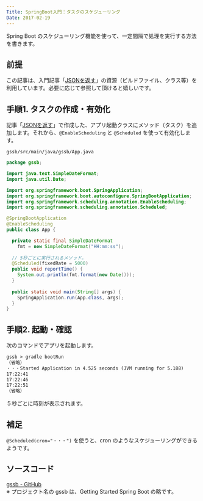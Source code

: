 ```yaml
---
Title: SpringBoot入門：タスクのスケジューリング
Date: 2017-02-19
---
```


Spring Boot のスケジューリング機能を使って、一定間隔で処理を実行する方法を書きます。


## 前提
この記事は、入門記事「[JSONを返す](/entry/spring-boot/intro/response-json)」の資源（ビルドファイル、クラス等）を利用しています。必要に応じて参照して頂けると嬉しいです。


## 手順1. タスクの作成・有効化
記事「[JSONを返す](/entry/spring-boot/intro/response-json)」で作成した、アプリ起動クラスにメソッド（タスク）を追加します。それから、`@EnableScheduling` と `@Scheduled` を使って有効化します。

`gssb/src/main/java/gssb/App.java`

```java
package gssb;

import java.text.SimpleDateFormat;
import java.util.Date;

import org.springframework.boot.SpringApplication;
import org.springframework.boot.autoconfigure.SpringBootApplication;
import org.springframework.scheduling.annotation.EnableScheduling;
import org.springframework.scheduling.annotation.Scheduled;

@SpringBootApplication
@EnableScheduling
public class App {

  private static final SimpleDateFormat
    fmt = new SimpleDateFormat("HH:mm:ss");
  
  // 5秒ごとに実行されるメソッド。
  @Scheduled(fixedRate = 5000)
  public void reportTime() {
    System.out.println(fmt.format(new Date()));
  }
  
  public static void main(String[] args) {
    SpringApplication.run(App.class, args);
  }
}
```


## 手順2. 起動・確認
次のコマンドでアプリを起動します。

```txt
gssb > gradle bootRun
（省略）
・・・Started Application in 4.525 seconds (JVM running for 5.188)
17:22:41
17:22:46
17:22:51
（省略）
```

５秒ごとに時刻が表示されます。


## 補足
`@Scheduled(cron="・・・")` を使うと、cron のようなスケジューリングができるようです。


## ソースコード
[gssb - GitHub](https://github.com/mamorum/blog/tree/master/code/gssb)  
※ プロジェクト名の gssb は、Getting Started Spring Boot の略です。
